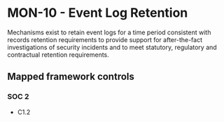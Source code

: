 # MON-10 - Event Log Retention
Mechanisms exist to retain event logs for a time period consistent with records retention requirements to provide support for after-the-fact investigations of security incidents and to meet statutory, regulatory and contractual retention requirements. 
## Mapped framework controls
### SOC 2
- C1.2